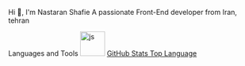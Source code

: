 Hi 👋, I'm Nastaran Shafie
A passionate Front-End developer from Iran, tehran

Languages and Tools
<img src="https://user-images.githubusercontent.com/115412256/230771578-776eae65-af60-4a80-8696-fde5b70fdb7c.svg" alt="js" width="50" height="50">
<a href="https://javascript.info/">
GitHub Stats Top Language
